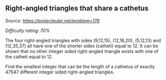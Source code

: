 Right-angled triangles that share a cathetus
--------------------------------------------

*Source: https://projecteuler.net/problem=176*


*Difficulty rating: 70%*

The four right-angled triangles with sides (9,12,15), (12,16,20),
(5,12,13) and (12,35,37) all have one of the shorter sides (catheti)
equal to 12. It can be shown that no other integer sided right-angled
triangle exists with one of the catheti equal to 12.

Find the smallest integer that can be the length of a cathetus of
exactly 47547 different integer sided right-angled triangles.
